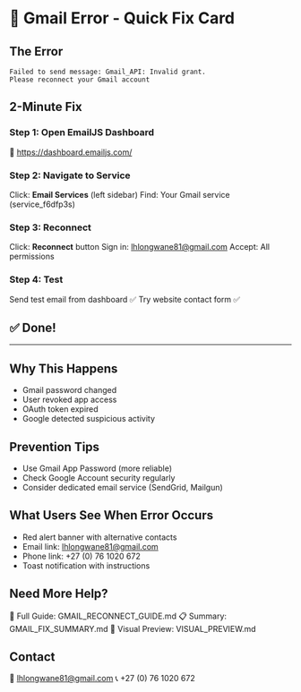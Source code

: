 # 🚨 Gmail Error - Quick Fix Card

## The Error
```
Failed to send message: Gmail_API: Invalid grant. 
Please reconnect your Gmail account
```

## 2-Minute Fix

### Step 1: Open EmailJS Dashboard
🔗 https://dashboard.emailjs.com/

### Step 2: Navigate to Service
Click: **Email Services** (left sidebar)
Find: Your Gmail service (service_f6dfp3s)

### Step 3: Reconnect
Click: **Reconnect** button
Sign in: lhlongwane81@gmail.com
Accept: All permissions

### Step 4: Test
Send test email from dashboard ✅
Try website contact form ✅

## ✅ Done!

---

## Why This Happens
- Gmail password changed
- User revoked app access
- OAuth token expired
- Google detected suspicious activity

## Prevention Tips
- Use Gmail App Password (more reliable)
- Check Google Account security regularly
- Consider dedicated email service (SendGrid, Mailgun)

## What Users See When Error Occurs
- Red alert banner with alternative contacts
- Email link: lhlongwane81@gmail.com
- Phone link: +27 (0) 76 1020 672
- Toast notification with instructions

## Need More Help?
📖 Full Guide: GMAIL_RECONNECT_GUIDE.md
📋 Summary: GMAIL_FIX_SUMMARY.md
🎨 Visual Preview: VISUAL_PREVIEW.md

## Contact
📧 lhlongwane81@gmail.com
📞 +27 (0) 76 1020 672
